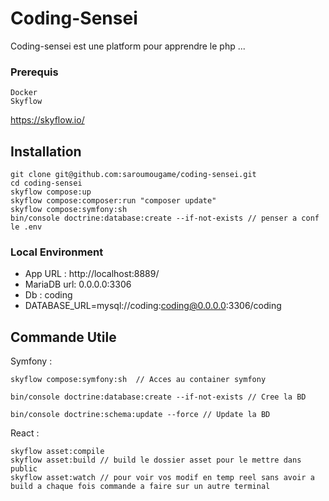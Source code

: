 
# Coding-Sensei


Coding-sensei est une platform pour apprendre le php ...

### Prerequis
```
Docker
Skyflow 
```
https://skyflow.io/

## Installation

```
git clone git@github.com:saroumougame/coding-sensei.git
cd coding-sensei
skyflow compose:up 
skyflow compose:composer:run "composer update"
skyflow compose:symfony:sh
bin/console doctrine:database:create --if-not-exists // penser a conf le .env

```



### Local Environment

- App URL : http://localhost:8889/
- MariaDB url: 0.0.0.0:3306
- Db : coding 
- DATABASE_URL=mysql://coding:coding@0.0.0.0:3306/coding


## Commande Utile

Symfony :
```
skyflow compose:symfony:sh  // Acces au container symfony 

bin/console doctrine:database:create --if-not-exists // Cree la BD

bin/console doctrine:schema:update --force // Update la BD

```


React :

```
skyflow asset:compile
skyflow asset:build // build le dossier asset pour le mettre dans public
skyflow asset:watch // pour voir vos modif en temp reel sans avoir a build a chaque fois commande a faire sur un autre terminal
```
